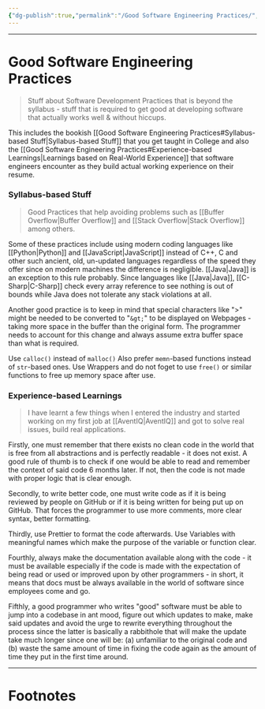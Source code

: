 ```yaml
---
{"dg-publish":true,"permalink":"/Good Software Engineering Practices/","tags":["Academics","Software-Development"]}
---
```



---
# Good Software Engineering Practices
> Stuff about Software Development Practices that is beyond the syllabus - stuff that is required to get good at developing software that actually works well & without hiccups.

This includes the bookish [[Good Software Engineering Practices#Syllabus-based Stuff\|Syllabus-based Stuff]] that you get taught in College and also the [[Good Software Engineering Practices#Experience-based Learnings\|Learnings based on Real-World Experience]] that software engineers encounter as they build actual working experience on their resume.

### Syllabus-based Stuff
> Good Practices that help avoiding problems such as [[Buffer Overflow\|Buffer Overflow]] and [[Stack Overflow\|Stack Overflow]] among others.

Some of these practices include using modern coding languages like [[Python\|Python]] and [[JavaScript\|JavaScript]] instead of C++, C and other such ancient, old, un-updated languages regardless of the speed they offer since on modern machines the difference is negligible. [[Java\|Java]] is an exception to this rule probably. Since languages like [[Java\|Java]], [[C-Sharp\|C-Sharp]] check every array reference to see nothing is out of bounds while Java does not tolerate any stack violations at all.

Another good practice is to keep in mind that special characters like ">" might be needed to be converted to "`&gt;`" to be displayed on Webpages - taking more space in the buffer than the original form. The programmer needs to account for this change and always assume extra buffer space than what is required.

Use `calloc()` instead of `malloc()`
Also prefer `memn`-based functions instead of `str`-based ones.
Use Wrappers and do not foget to use `free()` or similar functions to free up memory space after use.

### Experience-based Learnings
> I have learnt a few things when I entered the industry and started working on my first job at [[AventIQ\|AventIQ]] and got to solve real issues, build real applications.

Firstly, one must remember that there exists no clean code in the world that is free from all abstractions and is perfectly readable - it does not exist. A good rule of thumb is to check if one would be able to read and remember the context of said code 6 months later. If not, then the code is not made with proper logic that is clear enough.

Secondly, to write better code, one must write code as if it is being reviewed by people on GitHub or if it is being written for being put up on GitHub. That forces the programmer to use more comments, more clear syntax, better formatting.

Thirdly, use Prettier to format the code afterwards. Use Variables with meaningful names which make the purpose of the variable or function clear.

Fourthly, always make the documentation available along with the code - it must be available especially if the code is made with the expectation of being read or used or improved upon by other programmers - in short, it means that docs must be always available in the world of software since employees come and go.

Fifthly, a good programmer who writes "good" software must be able to jump into a codebase in ant mood, figure out which updates to make, make said updates and avoid the urge to rewrite everything throughout the process since the latter is basically a rabbithole that will make the update take much longer since one will be: (a) unfamiliar to the original code and (b) waste the same amount of time in fixing the code again as the amount of time they put in the first time around.

---
# Footnotes